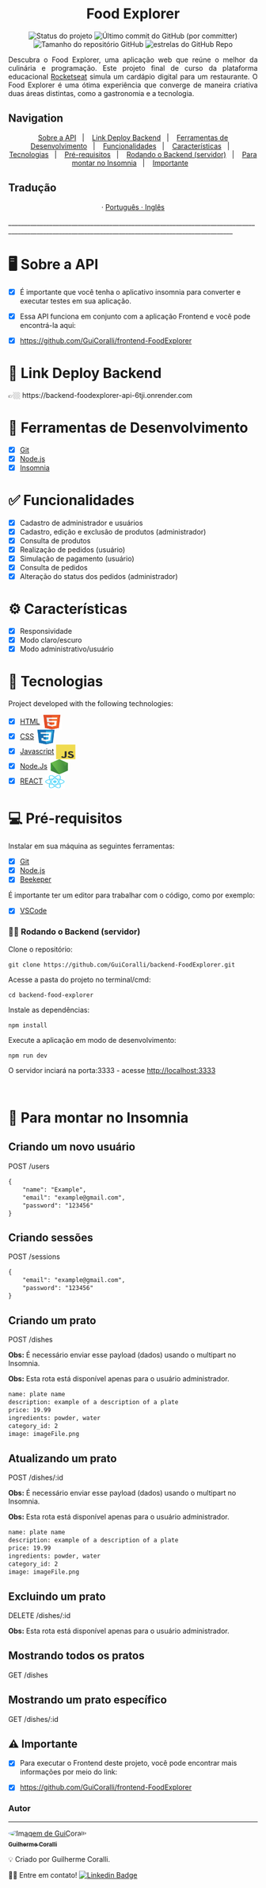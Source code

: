 <h1 align="center">Food Explorer</h1>



<p align="center">
<img alt="Status do projeto" src="https://img.shields.io/badge/Status-Under construction-orange">
<img alt="Último commit do GitHub (por committer)" src="https://img.shields.io/github/last-commit/GuiCoralli/backend-FoodExplorer">
<img alt="Tamanho do repositório GitHub" src="https://img.shields.io/github/repo-size/GuiCoralli/backend-FoodExplorer">
<img alt="estrelas do GitHub Repo" src="https://img.shields.io/github/stars/GuiCoralli/backend-FoodExplorer?style=social">
</p>


<p align="justify">
	Descubra o Food Explorer, uma aplicação web que reúne o melhor da culinária e programação. 
	Este projeto final de curso da plataforma educacional <a href="https://app.rocketseat.com.br">Rocketseat</a> simula um cardápio digital para um restaurante. 
	O Food Explorer é uma ótima experiência que converge de maneira criativa duas áreas distintas, como a gastronomia e a tecnologia.
</p>

## Navigation
<p align="center">
	<a href="#-Sobre-a-API">Sobre a API</a>&nbsp;&nbsp;&nbsp;|&nbsp;&nbsp;&nbsp;
	<a href="#-Link-Deploy-Backend">Link Deploy Backend</a>&nbsp;&nbsp;&nbsp;|&nbsp;&nbsp;&nbsp;
	<a href="#-Ferramentas-de-Desenvolvimento">Ferramentas de Desenvolvimento</a>&nbsp;&nbsp;&nbsp;|&nbsp;&nbsp;&nbsp;
	<a href="#-Funcionalidades">Funcionalidades</a>&nbsp;&nbsp;&nbsp;|&nbsp;&nbsp;&nbsp;
	<a href="#-Características">Características</a>&nbsp;&nbsp;&nbsp;|&nbsp;&nbsp;&nbsp;<br>
	<a href="#-Tecnologias">Tecnologias</a>&nbsp;&nbsp;&nbsp;|&nbsp;&nbsp;&nbsp;
	<a href="#-Pré-requisitos">Pré-requisitos</a>&nbsp;&nbsp;&nbsp;|&nbsp;&nbsp;&nbsp; 
	<a href="#-Rodando-o-Backend-(servidor)">Rodando o Backend (servidor)</a>&nbsp;&nbsp;&nbsp;|&nbsp;&nbsp;&nbsp;
	<a href="#-Para-montar-no-Insomnia">Para montar no Insomnia</a>&nbsp;&nbsp;&nbsp;|&nbsp;&nbsp;&nbsp; 
	<a href="#-Importante">Importante</a>&nbsp;&nbsp;&nbsp; 
</p>



 ## Tradução
 
<p align="center">
   ·
  <a href="https://github.com/GuiCoralli/backend-FoodExplorer/blob/main/README-PT_BR.md"> Português
  ·
  <a href="https://github.com/GuiCoralli/backend-FoodExplorer/blob/main/README.md"> Inglês
  </a>
  </p>
_____________________________________________________________________________________________________________________________________________________



# 🖥️ Sobre a API
<div>	
	
 - [x] É importante que você tenha o aplicativo insomnia para converter e executar testes em sua aplicação.<br>
 - [x] Essa API funciona em conjunto com a aplicação Frontend e você pode encontrá-la aqui:

 - [x]  https://github.com/GuiCoralli/frontend-FoodExplorer	

</div>

# 📌 Link Deploy Backend  
<div>
👉🏼 https://backend-foodexplorer-api-6tji.onrender.com
</div>

# 🔧 Ferramentas de Desenvolvimento
<div>
	
- [x] [Git](https://git-scm.com)
- [x] [Node.js](https://nodejs.org/en/)
- [x] [Insomnia](https://insomnia.rest/download)

</div>


# ✅ Funcionalidades
<div> 
	
- [x] Cadastro de administrador e usuários
- [x] Cadastro, edição e exclusão de produtos (administrador)
- [x] Consulta de produtos
- [x] Realização de pedidos (usuário)
- [x] Simulação de pagamento (usuário)
- [x] Consulta de pedidos
- [x] Alteração do status dos pedidos (administrador)

</div>


# ⚙️ Características
<div>
	
- [x] Responsividade
- [x] Modo claro/escuro
- [x] Modo administrativo/usuário

</div>


# 🚀 Tecnologias 
 Project developed with the following technologies:
<div>
	
- [x] [HTML](https://developer.mozilla.org/en-US/docs/Web/HTML) <img align="center" alt="Gui-HTML" height="30" width="40" src="https://raw.githubusercontent.com/devicons/devicon/master/icons/html5/html5-original.svg">
- [x] [CSS](https://developer.mozilla.org/en-US/docs/Web/CSS) <img align="center" alt="Gui-CSS" height="30" width="40" src="https://raw.githubusercontent.com/devicons/devicon/master/icons/css3/css3-original.svg">
- [x] [Javascript](https://developer.mozilla.org/en-US/docs/Web/Javascript) <img align="center" alt="Gui-JAVASCRIPT" height="30" width="40" src="https://raw.githubusercontent.com/devicons/devicon/master/icons/javascript/javascript-original.svg">
- [x] [Node.Js](https://nodejs.org/api/documentation.html) <img align="center" alt="Gui-NODEJS" height="30" width="40" src="https://raw.githubusercontent.com/devicons/devicon/master/icons/nodejs/nodejs-original.svg">
- [x] [REACT](https://developer.mozilla.org/pt-BR/docs/Learn/Tools_and_testing/Client-side_JavaScript_frameworks/React_getting_started) <img align="center" alt="Gui-REACT" height="30" width="40" src="https://raw.githubusercontent.com/devicons/devicon/master/icons/react/react-original.svg">
 
 </div>


# 💻  Pré-requisitos
Instalar em sua máquina as seguintes ferramentas:
</div>

- [x] [Git](https://git-scm.com)
- [x] [Node.js](https://nodejs.org/en/)
- [X] [Beekeper](https://www.beekeeperstudio.io/get)

É importante ter um editor para trabalhar com o código, como por exemplo:
- [x] [VSCode](https://code.visualstudio.com/)

</div>




### 🔄✅ Rodando o Backend (servidor)

Clone o repositório:
```
git clone https://github.com/GuiCoralli/backend-FoodExplorer.git
```

Acesse a pasta do projeto no terminal/cmd:
```
cd backend-food-explorer
```

Instale as dependências:
```
npm install
```

Execute a aplicação em modo de desenvolvimento:
```
npm run dev
```

O servidor inciará na porta:3333 - acesse <http://localhost:3333>

<br />

# 🔨 Para montar no Insomnia

## Criando um novo usuário

POST /users

```
{
	"name": "Example",
	"email": "example@gmail.com",
	"password": "123456"
}
```

## Criando sessões 

POST /sessions

```
{
	"email": "example@gmail.com",
	"password": "123456"
}
```

## Criando um prato

POST /dishes

**Obs:** É necessário enviar esse payload (dados) usando o multipart no Insomnia.

**Obs:** Esta rota está disponível apenas para o usuário administrador.

```
name: plate name
description: example of a description of a plate
price: 19.99
ingredients: powder, water
category_id: 2
image: imageFile.png
```

## Atualizando um prato

POST /dishes/:id

**Obs:** É necessário enviar esse payload (dados) usando o multipart no Insomnia.

**Obs:** Esta rota está disponível apenas para o usuário administrador.

```
name: plate name
description: example of a description of a plate
price: 19.99
ingredients: powder, water
category_id: 2
image: imageFile.png
```

## Excluindo um prato

DELETE /dishes/:id

**Obs:** Esta rota está disponível apenas para o usuário administrador.

## Mostrando todos os pratos

GET /dishes

## Mostrando um prato específico

GET /dishes/:id



## ⚠️ Importante
<div>
	
- [x] Para executar o Frontend deste projeto, você pode encontrar mais informações por meio do link:

- [x]  https://github.com/GuiCoralli/frontend-FoodExplorer

</div>




### Autor
---

<a href="https://github.com/GuiCoralli?tab=repositories">
 <img style="border-radius: 50%;" src="https://github.com/GuiCoralli.png" width="100px;" alt="Imagem de GuiCoralli"/>
 <br /> <sub><b>Guilherme Coralli</b></sub></a>


💡 Criado por Guilherme Coralli. 

👋🏽 Entre em contato!
[![Linkedin Badge](https://img.shields.io/badge/LinkedIn-0077B5?logo=Linkedin&logoColor=white&link=https://www.linkedin.com/in/guicoralli/)](https://www.linkedin.com/in/guicoralli/) 
